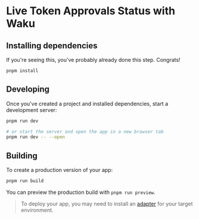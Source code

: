 # Live Token Approvals Status with Waku

## Installing dependencies

If you're seeing this, you've probably already done this step. Congrats!

```bash
pnpm install
```

## Developing

Once you've created a project and installed dependencies, start a development server:

```bash
pnpm run dev

# or start the server and open the app in a new browser tab
pnpm run dev -- --open
```

## Building

To create a production version of your app:

```bash
pnpm run build
```

You can preview the production build with `pnpm run preview`.

> To deploy your app, you may need to install an [adapter](https://kit.svelte.dev/docs/adapters) for your target environment.
